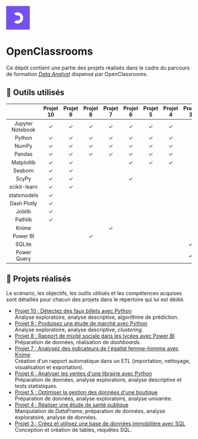 <img src='./oc-logo.jpeg' width=64x />

# OpenClassrooms
Ce dépôt contient une partie des projets réalisés dans le cadre du parcours de formation *[Data Analyst](https://openclassrooms.com/fr/paths/324-data-analyst)* dispensé par OpenClassrooms.

## &#128295; Outils utilisés
|                   |Projet 10 |Projet 9 |Projet 8 |Projet 7 |Projet 6 |Projet 5 |Projet 4 |Projet 3 |
|:-----------------:|:--------:|:-------:|:-------:|:-------:|:-------:|:-------:|:-------:|:-------:|
|Jupyter<br>Notebook|&#10003;  |&#10003; |&#10003; |&#10003; |&#10003; |&#10003; |&#10003; |         |
|Python             |&#10003;  |&#10003; |&#10003; |&#10003; |&#10003; |&#10003; |&#10003; |         |
|NumPy              |&#10003;  |&#10003; |&#10003; |&#10003; |&#10003; |&#10003; |&#10003; |         |
|Pandas             |&#10003;  |&#10003; |&#10003; |&#10003; |&#10003; |&#10003; |&#10003; |         |
|Matplotlib         |&#10003;  |&#10003; |         |         |&#10003; |&#10003; |&#10003; |         |
|Seaborn            |&#10003;  |&#10003; |         |         |         |         |         |         |
|ScyPy              |&#10003;  |&#10003; |         |         |&#10003; |         |         |         |
|scikit-learn       |&#10003;  |&#10003; |         |         |         |         |         |         |
|statsmodels        |&#10003;  |         |         |         |         |         |         |         |
|Dash Plotly        |&#10003;  |         |         |         |         |         |         |         |
|Joblib             |&#10003;  |         |         |         |         |         |         |         |
|Pathlib            |&#10003;  |         |         |         |         |         |         |         |
|Knime              |          |         |         |&#10003; |         |         |         |         |
|Power BI           |          |         |&#10003; |         |         |         |         |         |
|SQLite             |          |         |         |         |         |         |         |&#10003; |
|Power Query        |          |         |         |         |         |         |         |&#10003; |

## &#128209; Projets réalisés

Le scénario, les objectifs, les outils utilisés et les compétences acquises sont détaillés pour chacun des projets dans le répertoire qui lui est dédié.

* [Projet 10 : Détectez des faux billets avec Python](./projets/projet-10/)<br>
Analyse exploratoire, analyse descriptive, algorithme de prédiction.
* [Projet 9 : Produisez une étude de marché avec Python](./projets/projet-9/)<br>
Analyse exploratoire, analyse descriptive, *clustering*.
* [Projet 8 : Rapport de mixité sociale dans les lycées avec Power BI](./projets/projet-8/)<br>
Préparation de données, réalisation de *dashboards*.
* [Projet 7 : Analysez des indicateurs de l'égalité femme-homme avec Knime](./projets/projet-7/)<br>
Création d'un rapport automatique dans un ETL (importation, nettoyage, visualisation et exportation).
* [Projet 6 : Analyser les ventes d'une librairie avec Python](./projets/projet-6/)<br>
Préparation de données, analyse exploratoire, analyse descriptive et tests statistiques.
* [Projet 5 : Optimiser la gestion des données d'une boutique](./projets/projet-5/)<br>
Préparation de données, analyse exploratoire, analyse univariée.
* [Projet 4 : Réaliser une étude de santé publique](./projets/projet-4/)<br>
Manipulation de *DataFrame*, préparation de données, analyse exploratoire, analyse de données.
* [Projet 3 : Créez et utilisez une base de données immobilière avec SQL](./projets/projet-3/)<br>
Conception et création de tables, requêtes SQL.